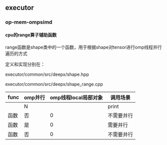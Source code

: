 ## executor

### op-mem-ompsimd

#### cpu的range算子辅助函数

range函数是shape类中的一个函数，用于根据shape对tensor进行omp线程并行遍历的方式

定义和实现分别在：

executor/common/src/deepx/shape.hpp

executor/common/src/deepx/shape_range.cpp

| func | omp并行 | omp线程local局部对象 | 调用场景   |
| ---- | ---- | ------ | ---------- |
|      | N    |        | print      |
| 函数 | 否   | 0      | 不需要并行 |
| 函数 | 是   | 0      | 需要并行   |
| 函数 | 否   | 0      | 不需要并行 |
